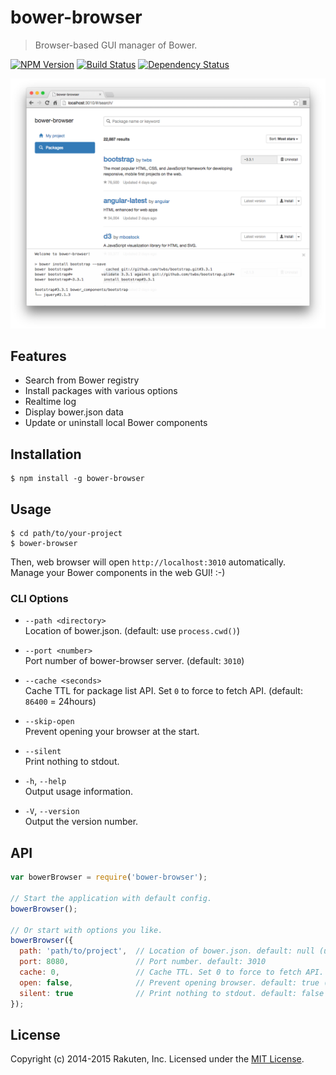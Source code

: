 # bower-browser

> Browser-based GUI manager of Bower.

[![NPM Version][npm-image]][npm-url]
[![Build Status][travis-image]][travis-url]
[![Dependency Status][deps-image]][deps-url]

![bower-browser](resources/screenshot.png)

## Features
* Search from Bower registry
* Install packages with various options
* Realtime log
* Display bower.json data
* Update or uninstall local Bower components

## Installation

```shell
$ npm install -g bower-browser
```

## Usage

```shell
$ cd path/to/your-project
$ bower-browser
```

Then, web browser will open `http://localhost:3010` automatically.  
Manage your Bower components in the web GUI! :-)

### CLI Options
* `--path <directory>`  
  Location of bower.json. (default: use `process.cwd()`)

* `--port <number>`  
  Port number of bower-browser server. (default: `3010`)

* `--cache <seconds>`  
  Cache TTL for package list API. Set `0` to force to fetch API. (default: `86400` = 24hours)

* `--skip-open`  
  Prevent opening your browser at the start.

* `--silent`  
  Print nothing to stdout.

* `-h`, `--help`  
  Output usage information.

* `-V`, `--version`  
  Output the version number.

## API

```javascript
var bowerBrowser = require('bower-browser');

// Start the application with default config.
bowerBrowser();

// Or start with options you like.
bowerBrowser({
  path: 'path/to/project',  // Location of bower.json. default: null (use process.cwd())
  port: 8080,               // Port number. default: 3010
  cache: 0,                 // Cache TTL. Set 0 to force to fetch API. default: 86400 (24hrs)
  open: false,              // Prevent opening browser. default: true (open automatically)
  silent: true              // Print nothing to stdout. default: false
});
```

## License
Copyright (c) 2014-2015 Rakuten, Inc. Licensed under the [MIT License](LICENSE).

[npm-image]: https://img.shields.io/npm/v/bower-browser.svg?style=flat
[npm-url]: https://www.npmjs.com/package/bower-browser
[travis-image]: https://img.shields.io/travis/rakuten-frontend/bower-browser/master.svg?style=flat
[travis-url]: https://travis-ci.org/rakuten-frontend/bower-browser
[deps-image]: http://img.shields.io/david/rakuten-frontend/bower-browser.svg?style=flat
[deps-url]: https://david-dm.org/rakuten-frontend/bower-browser

